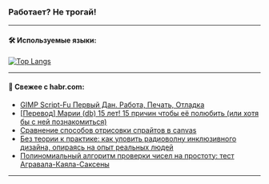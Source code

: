 ### Работает? Не трогай!

---
<!--
#### 🛠️ Technical stack:

![Java](https://img.shields.io/badge/Java-informational?logo=Oracle&style=flat&logoColor=white&color=FF4500)
![Kotlin](https://img.shields.io/badge/Kotlin-informational?logo=Kotlin&style=flat&logoColor=white&color=774D97)
![TS](https://img.shields.io/badge/TypeScript-informational?logo=typeScript&style=flat&logoColor=black&color=017acc)
![Python](https://img.shields.io/badge/Python-informational?logo=Python&style=flat&logoColor=black&color=ffdd54) <br>
![Spring](https://img.shields.io/badge/Spring-informational?logo=Spring&style=flat&logoColor=white&color=6DB33F) 
![SpringBoot](https://img.shields.io/badge/SpringBoot-informational?logo=SpringBoot&style=flat&logoColor=white&color=6DB33F)
![Nest](https://img.shields.io/badge/NestJS-informational?logo=NestJS&style=flat&logoColor=white&color=E0234E) 
![NodeJS](https://img.shields.io/badge/NodeJS-informational?logo=node.js&style=flat&logoColor=white&color=70A760)<br>
![PostgreSQL](https://img.shields.io/badge/PostgreSQL-informational?logo=PostgreSQL&style=flat&logoColor=white&color=DAA520)
![MongoDB](https://img.shields.io/badge/MongoDB-informational?logo=MongoDB&style=flat&logoColor=white&color=870000)
![Apache](https://img.shields.io/badge/Apache-informational?logo=apache&style=flat&logoColor=white&color=f74e28)

___ 
-->

#### 🛠️ Используемые языки:

[![Top Langs](https://github-readme-stats-82jvfl3w3-advtsettinggmailcoms-projects.vercel.app/api/top-langs/?username=zloylis&langs_count=10&hide_title=true&title_color=e6edf3&size_weight=0.5&count_weight=0.5&layout=compact&hide_progress=true&hide_border=true&theme=dracula)](https://github.com/zloylis)

<!---


####  :octocat:&nbsp;&nbsp; Статистика:

![GitHub stats](https://github-readme-stats-u2qms2cxw-advtsettinggmailcoms-projects.vercel.app/api?username=zloylis&show_icons=true&hide_border=true&theme=dracula&title_color=e6edf3&include_all_commits=true&count_private=true&hide_rank=false&hide_title=true&rank_icon=github)
-->
---

#### 💬 Свежее с habr.com:

<!-- BLOG-POST-LIST:START -->
- [GIMP Script-Fu Первый Дан. Работа, Печать, Отладка](https://habr.com/ru/articles/855810/?utm_source=habrahabr&utm_medium=rss&utm_campaign=855810)
- [[Перевод] Марии &lpar;db&rpar; 15 лет! 15 причин чтобы её полюбить &lpar;или хотя бы с ней познакомиться&rpar;](https://habr.com/ru/articles/855802/?utm_source=habrahabr&utm_medium=rss&utm_campaign=855802)
- [Сравнение способов отрисовки спрайтов в canvas](https://habr.com/ru/articles/855798/?utm_source=habrahabr&utm_medium=rss&utm_campaign=855798)
- [Без теории к практике: как уловить радиоволну инклюзивного дизайна, опираясь на опыт реальных людей](https://habr.com/ru/articles/855794/?utm_source=habrahabr&utm_medium=rss&utm_campaign=855794)
- [Полиномиальный алгоритм проверки чисел на простоту: тест Агравала-Каяла-Саксены](https://habr.com/ru/articles/855792/?utm_source=habrahabr&utm_medium=rss&utm_campaign=855792)
<!-- BLOG-POST-LIST:END -->

---
